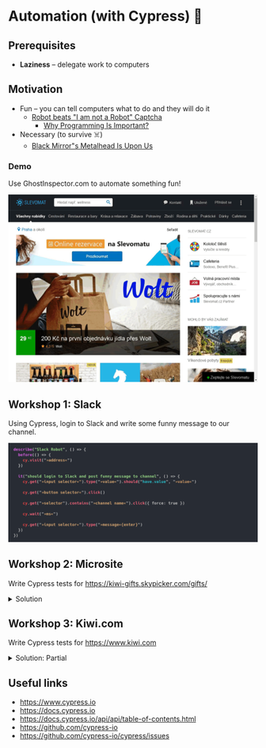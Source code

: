 # Automation (with Cypress) 🤖

## Prerequisites

* **Laziness** – delegate work to computers

## Motivation

* Fun – you can tell computers what to do and they will do it
  * [Robot beats "I am not a Robot" Captcha](https://www.youtube.com/watch?v=fsF7enQY8uI)
    * [Why Programming Is Important?](https://www.youtube.com/watch?v=Dv7gLpW91DM)
* Necessary (to survive ☠️)
  * [Black Mirror"s Metalhead Is Upon Us](https://www.youtube.com/watch?v=Fvr-uYliHUg)

### Demo

Use GhostInspector.com to automate something fun!

![](./assets/lesson-automation/slevomat.gif)

## Workshop 1: Slack

Using Cypress, login to Slack and write some funny message to our channel.

![](./assets/lesson-automation/cypress.png)

## Workshop 2: Microsite

Write Cypress tests for <https://kiwi-gifts.skypicker.com/gifts/>

<details>
<summary>Solution</summary>

[](./assets/lesson-automation/cypress-on-microsite.js ':include :type=code')
</details>

## Workshop 3: Kiwi.com

Write Cypress tests for <https://www.kiwi.com>

<details>
<summary>Solution: Partial</summary>

[](./assets/lesson-automation/cypress-on-kiwicom.js ':include :type=code')
</details>

## Useful links

* <https://www.cypress.io>
* <https://docs.cypress.io>
* <https://docs.cypress.io/api/api/table-of-contents.html>
* <https://github.com/cypress-io>
* <https://github.com/cypress-io/cypress/issues>


